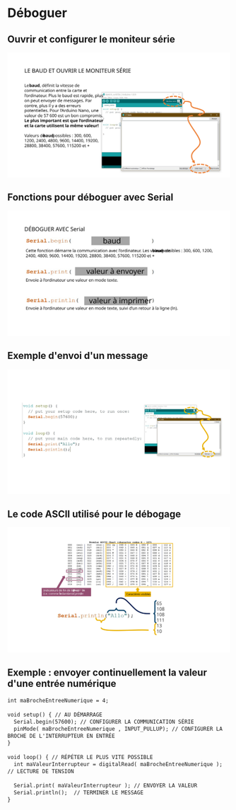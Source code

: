# Déboguer

## Ouvrir et configurer le moniteur série
![Ouvrir et configurer le moniteur série](arduino_deboguer/arduino_serie_ouvrir.svg)

## Fonctions pour déboguer avec Serial
![Fonctions pour déboguer avec Serial](arduino_deboguer/arduino_serie_fonctions.svg)

## Exemple d'envoi d'un message

![Envoi du message «Allo»](arduino_deboguer/arduino_serie_allo.svg)

## Le code ASCII utilisé pour le débogage

![Le code ASCII ](arduino_deboguer/arduino_serie_ascii.svg)

## Exemple : envoyer continuellement la valeur d'une entrée numérique

```arduino
int maBrocheEntreeNumerique = 4;

void setup() { // AU DÉMARRAGE
  Serial.begin(57600); // CONFIGURER LA COMMUNICATION SÉRIE
  pinMode( maBrocheEntreeNumerique , INPUT_PULLUP); // CONFIGURER LA BROCHE DE L'INTERRUPTEUR EN ENTRÉE
}

void loop() { // RÉPÉTER LE PLUS VITE POSSIBLE
  int maValeurInterrupteur = digitalRead( maBrocheEntreeNumerique ); // LECTURE DE TENSION

  Serial.print( maValeurInterrupteur ); // ENVOYER LA VALEUR
  Serial.println();  // TERMINER LE MESSAGE
}
```